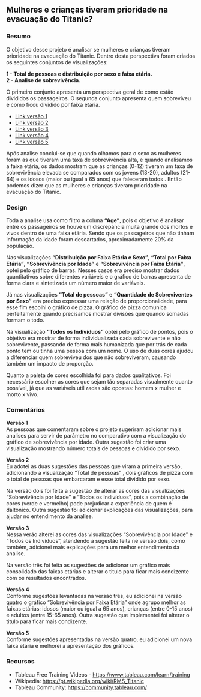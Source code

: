 
## Mulheres e crianças tiveram prioridade na evacuação do Titanic?

### Resumo

O objetivo desse projeto é analisar se mulheres e crianças tiveram prioridade na evacuação do Titanic. Dentro desta perspectiva foram criados os seguintes conjuntos de visualizações:

**1 - Total de pessoas e distribuição por sexo e faixa etária.** 
<br>
**2 - Analise de sobrevivência.**

O primeiro conjunto apresenta um perspectiva geral de como estão divididos os passageiros. O segunda conjunto apresenta quem sobreviveu e como ficou dividido por faixa etária.

* [Link versão 1](https://public.tableau.com/profile/alberto.silva3612#!/vizhome/dashboard_titanic_v1/Story1)
* [Link versão 2](https://public.tableau.com/profile/alberto.silva3612#!/vizhome/dashboard_titanic_v2/Story1)
* [Link versão 3](https://public.tableau.com/profile/alberto.silva3612#!/vizhome/dashboard_titanic_v3/Story1)
* [Link versão 4](https://public.tableau.com/profile/alberto.silva3612#!/vizhome/dashboard_titanic_v4/Story1)
* [Link versão 5](https://public.tableau.com/profile/alberto.silva3612#!/vizhome/dashboard_titanic_v5/Story1)

Após analise conclui-se que quando olhamos para o sexo as mulheres foram as que tiveram uma taxa de sobrevivência alta, e quando analisamos a faixa etária, os dados mostram que as crianças (0-12) tiveram um taxa de sobrevivência elevada se comparados com os jovens (13-20), adultos (21-64) e os idosos (maior ou igual a 65 anos) que faleceram todos . Então podemos dizer que as mulheres e crianças tiveram prioridade na evacuação do Titanic.

### Design 

Toda a analise usa como filtro a coluna **“Age”**, pois o objetivo é analisar entre os passageiros se houve um discrepância muita grande dos mortos e vivos dentro de uma faixa etária. Sendo que os passageiros que não tinham informação da idade foram descartados, aproximadamente 20% da população. 

Nas visualizações **“Distribuição por Faixa Etária e Sexo”**, **“Total por Faixa Etária”**, **“Sobrevivência por Idade”** e **“Sobrevivência por Faixa Etária"**, optei pelo gráfico de barras. Nesses casos era preciso mostrar dados quantitativos sobre diferentes variáveis e o gráfico de barras apresenta de forma clara e sintetizada um número maior de variáveis.

Já nas visualizações **“Total de pessoas”** e **“Quantidade de Sobreviventes por Sexo”** era preciso expressar uma relação de proporcionalidade, para esse fim escolhi o gráfico de pizza. O gráfico de pizza comunica perfeitamente quando precisamos mostrar divisões que quando somadas formam o todo. 

Na visualização **“Todos os Indivíduos”** optei pelo gráfico de pontos, pois o objetivo era mostrar de forma individualizada cada sobrevivente e não sobrevivente, passando de forma mais humanizada que por trás de cada ponto tem ou tinha uma pessoa com um nome. O uso de duas cores ajudou a diferenciar quem sobreviveu dos que não sobreviveram, causando também um impacto de proporção. 

Quanto a paleta de cores escolhida foi para dados qualitativos. Foi necessário escolher as cores que sejam tão separadas visualmente quanto possível,  já que as variáveis utilizadas são opostas: homem x mulher e morto x vivo.

### Comentários 

**Versão 1** 
<br>
As pessoas que comentaram sobre o projeto sugeriram adicionar mais analises para servir de parâmetro no comparativo com a visualização do gráfico de sobrevivência por idade. Outra sugestão foi criar uma visualização mostrando número totais de pessoas e dividido por sexo.

**Versão 2**
<br>
Eu adotei as duas sugestões das pessoas que viram a primeira versão, adicionando a visualização “Total de pessoas” , dois gráficos de pizza com o total de pessoas que embarcaram e esse total dividido por sexo.

Na versão dois foi feita a sugestão de alterar as cores das visualizações “Sobrevivência por Idade” e “Todos os Indivíduos”, pois a combinação de cores (verde e vermelho) pode prejudicar a experiência de quem é daltônico. Outra sugestão foi adicionar explicações das visualizações, para ajudar no entendimento da analise.

**Versão 3**
<br>
Nessa verão alterei as cores das visualizações “Sobrevivência por Idade” e “Todos os Indivíduos”, atendendo a sugestão feita ne versão dois, como também, adicionei mais explicações para um melhor entendimento da analise.

Na versão três foi feita as sugestões de adicionar um gráfico mais consolidado das faixas etárias e alterar o titulo para ficar mais condizente com os resultados encontrados.

**Versão 4**
<br>
Conforme sugestões levantadas na versão três, eu adicionei na versão quatro o gráfico “Sobrevivência por Faixa Etária” onde agrupo melhor as faixas etárias: idosos (maior ou igual a 65 anos), crianças (entre 0-15 anos) e adultos (entre 15-65 anos). Outra sugestão que implementei foi alterar o titulo para ficar mais condizente.

**Versão 5**
<br>
Conforme sugestões apresentadas na versão quatro, eu adicionei um nova faixa etária e melhorei a apresentação dos gráficos.

### Recursos 

* Tableau Free Training Videos - https://www.tableau.com/learn/training
* Wikipedia: https://pt.wikipedia.org/wiki/RMS_Titanic
* Tableau Community: https://community.tableau.com/
